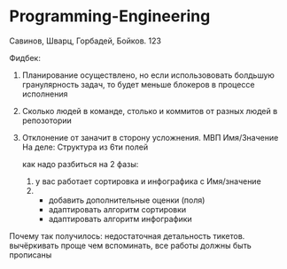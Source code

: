 # Programming-Engineering
Савинов,
Шварц,
Горбадей,
Бойков.
123

Фидбек:
1. Планирование осуществлено, но если использововать болдьшую гранулярность задач, то будет меньше блокеров в процессе исполнения
2. Сколько людей в команде, столько и коммитов от разных людей в репозотории
3. Отклонение от заначит в сторону усложнения.
   МВП Имя/Значение
   На деле: Структура из 6ти полей
   
   
   как надо
   разбиться на 2 фазы:
   1) у вас работает сортировка и инфографика с Имя/значение
   2) - добавить дополнительные оценки (поля)
      - адаптировать алгоритм сортировки
	  - адаптировать алгоритм инфографики
	  
Почему так получилось: недостаточная детальность тикетов.
вычёркивать проще чем вспоминать, все работы должны быть прописаны
	  
